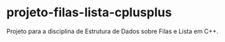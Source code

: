 # projeto-filas-lista-cplusplus
Projeto para a disciplina de Estrutura de Dados sobre Filas e Lista em C++.
